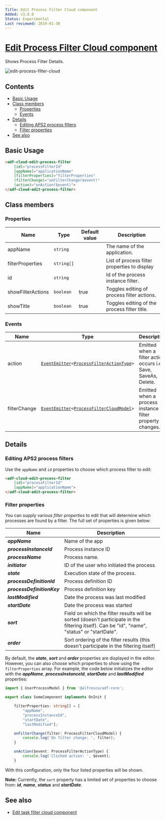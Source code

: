 ```yaml
---
Title: Edit Process Filter Cloud component
Added: v3.0.0
Status: Experimental
Last reviewed: 2019-01-30
---
```


# [Edit Process Filter Cloud component](../../lib/process-services-cloud/src/lib/process/process-filters/components/edit-process-filter-cloud.component.ts "Defined in edit-process-filter-cloud.component.ts")

Shows Process Filter Details.

![edit-process-filter-cloud](../docassets/images/edit-process-filter-cloud.component.png)

## Contents

-   [Basic Usage](#basic-usage)
-   [Class members](#class-members)
    -   [Properties](#properties)
    -   [Events](#events)
-   [Details](#details)
    -   [Editing APS2 process filters](#editing-aps2-process-filters)
    -   [Filter properties](#filter-properties)
-   [See also](#see-also)

## Basic Usage

```html
<adf-cloud-edit-process-filter
    [id]="processFilterId"
    [appName]="applicationName"
    [filterProperties]="filterProperties"
    (filterChange)="onFilterChange($event)"
    (action)="onAction($event)">
</adf-cloud-edit-process-filter>
```

## Class members

### Properties

| Name | Type | Default value | Description |
| ---- | ---- | ------------- | ----------- |
| appName | `string` |  | The name of the application. |
| filterProperties | `string[]` |  | List of process filter properties to display |
| id | `string` |  | Id of the process instance filter. |
| showFilterActions | `boolean` | true | Toggles editing of process filter actions. |
| showTitle | `boolean` | true | Toggles editing of the process filter title. |

### Events

| Name | Type | Description |
| ---- | ---- | ----------- |
| action | [`EventEmitter`](https://angular.io/api/core/EventEmitter)`<`[`ProcessFilterActionType`](../../lib/process-services-cloud/src/lib/process/process-filters/models/process-filter-cloud.model.ts)`>` | Emitted when a filter action occurs i.e Save, SaveAs, Delete. |
| filterChange | [`EventEmitter`](https://angular.io/api/core/EventEmitter)`<`[`ProcessFilterCloudModel`](../../lib/process-services-cloud/src/lib/process/process-filters/models/process-filter-cloud.model.ts)`>` | Emitted when a process instance filter property changes. |

## Details

### Editing APS2 process filters

Use the `appName` and `id` properties to choose which process filter to edit:

```html
<adf-cloud-edit-process-filter
    [id]="processFilterId"
    [appName]="applicationName">
</adf-cloud-edit-process-filter>
```

### Filter properties

You can supply various _filter properties_ to edit that will determine 
which processes are found by a filter. The full set of properties is
given below:

| Name | Description |
| ---- | ----------- |
| **_appName_** | Name of the app |
| **_processInstanceId_** | Process instance ID |
| **_processName_** | Process name. |
| **_initiator_** | ID of the user who initiated the process |
| **_state_** | Execution state of the process. |
| **_processDefinitionId_** | Process definition ID |
| **_processDefinitionKey_** | Process definition key |
| **_lastModified_** | Date the process was last modified |
| **_startDate_** | Date the process was started |
| **_sort_** | Field on which the filter results will be sorted (doesn't participate in the filtering itself). Can be "id", "name", "status" or "startDate". |
| **_order_** | Sort ordering of the filter results (this doesn't participate in the filtering itself) |

By default, the **_state_**, **_sort_** and **_order_** properties are
displayed in the editor. However, you can also choose which properties
to show using the `filterProperties` array.
For example, the code below initializes the editor with the **_appName_**,
**_processInstanceId_**, **_startDate_** and **_lastModified_** properties:

```ts
import { UserProcessModel } from '@alfresco/adf-core';

export class SomeComponent implements OnInit {

    filterProperties: string[] = [
        "appName",
        "processInstanceId",
        "startDate",
        "lastModified"];

    onFilterChange(filter: ProcessFilterCloudModel) {
        console.log('On filter change: ', filter);
    }

    onAction($event: ProcessFilterActionType) {
        console.log('Clicked action: ', $event);
    }
```

With this configuration, only the four listed properties will be shown.

**Note:** Currently, the `sort` property has a limited set of properties
to choose from: **_id_**, **_name_**, **_status_** and **_startDate_**.

## See also

-   [Edit task filter cloud component](edit-task-filter-cloud.component.md)
